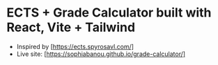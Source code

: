 # ECTS + Grade Calculator built with React, Vite + Tailwind

- Inspired by [https://ects.spyrosavl.com/]
- Live site: [https://sophiabanou.github.io/grade-calculator/]